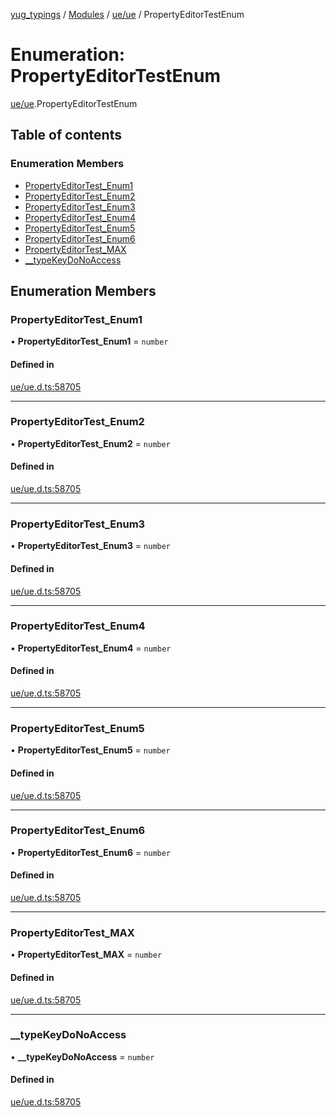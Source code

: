 [yug_typings](../README.md) / [Modules](../modules.md) / [ue/ue](../modules/ue_ue.md) / PropertyEditorTestEnum

# Enumeration: PropertyEditorTestEnum

[ue/ue](../modules/ue_ue.md).PropertyEditorTestEnum

## Table of contents

### Enumeration Members

- [PropertyEditorTest\_Enum1](ue_ue.PropertyEditorTestEnum.md#propertyeditortest_enum1)
- [PropertyEditorTest\_Enum2](ue_ue.PropertyEditorTestEnum.md#propertyeditortest_enum2)
- [PropertyEditorTest\_Enum3](ue_ue.PropertyEditorTestEnum.md#propertyeditortest_enum3)
- [PropertyEditorTest\_Enum4](ue_ue.PropertyEditorTestEnum.md#propertyeditortest_enum4)
- [PropertyEditorTest\_Enum5](ue_ue.PropertyEditorTestEnum.md#propertyeditortest_enum5)
- [PropertyEditorTest\_Enum6](ue_ue.PropertyEditorTestEnum.md#propertyeditortest_enum6)
- [PropertyEditorTest\_MAX](ue_ue.PropertyEditorTestEnum.md#propertyeditortest_max)
- [\_\_typeKeyDoNoAccess](ue_ue.PropertyEditorTestEnum.md#__typekeydonoaccess)

## Enumeration Members

### PropertyEditorTest\_Enum1

• **PropertyEditorTest\_Enum1** = `number`

#### Defined in

[ue/ue.d.ts:58705](https://github.com/YugMetaverse/yug_typings/blob/25cad34/ue/ue.d.ts#L58705)

___

### PropertyEditorTest\_Enum2

• **PropertyEditorTest\_Enum2** = `number`

#### Defined in

[ue/ue.d.ts:58705](https://github.com/YugMetaverse/yug_typings/blob/25cad34/ue/ue.d.ts#L58705)

___

### PropertyEditorTest\_Enum3

• **PropertyEditorTest\_Enum3** = `number`

#### Defined in

[ue/ue.d.ts:58705](https://github.com/YugMetaverse/yug_typings/blob/25cad34/ue/ue.d.ts#L58705)

___

### PropertyEditorTest\_Enum4

• **PropertyEditorTest\_Enum4** = `number`

#### Defined in

[ue/ue.d.ts:58705](https://github.com/YugMetaverse/yug_typings/blob/25cad34/ue/ue.d.ts#L58705)

___

### PropertyEditorTest\_Enum5

• **PropertyEditorTest\_Enum5** = `number`

#### Defined in

[ue/ue.d.ts:58705](https://github.com/YugMetaverse/yug_typings/blob/25cad34/ue/ue.d.ts#L58705)

___

### PropertyEditorTest\_Enum6

• **PropertyEditorTest\_Enum6** = `number`

#### Defined in

[ue/ue.d.ts:58705](https://github.com/YugMetaverse/yug_typings/blob/25cad34/ue/ue.d.ts#L58705)

___

### PropertyEditorTest\_MAX

• **PropertyEditorTest\_MAX** = `number`

#### Defined in

[ue/ue.d.ts:58705](https://github.com/YugMetaverse/yug_typings/blob/25cad34/ue/ue.d.ts#L58705)

___

### \_\_typeKeyDoNoAccess

• **\_\_typeKeyDoNoAccess** = `number`

#### Defined in

[ue/ue.d.ts:58705](https://github.com/YugMetaverse/yug_typings/blob/25cad34/ue/ue.d.ts#L58705)
